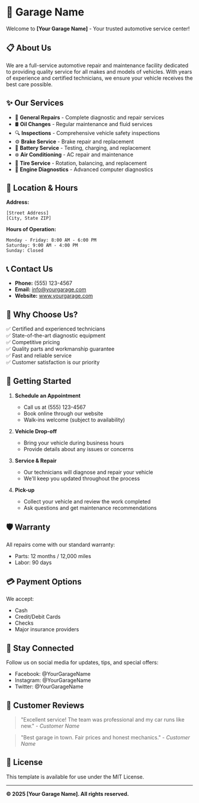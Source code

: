 # 🚗 Garage Name

Welcome to **[Your Garage Name]** - Your trusted automotive service center!

## 📋 About Us

We are a full-service automotive repair and maintenance facility dedicated to providing quality service for all makes and models of vehicles. With years of experience and certified technicians, we ensure your vehicle receives the best care possible.

## ✨ Our Services

- 🔧 **General Repairs** - Complete diagnostic and repair services
- 🛢️ **Oil Changes** - Regular maintenance and fluid services
- 🔍 **Inspections** - Comprehensive vehicle safety inspections
- ⚙️ **Brake Service** - Brake repair and replacement
- 🔋 **Battery Service** - Testing, charging, and replacement
- ❄️ **Air Conditioning** - AC repair and maintenance
- 🛞 **Tire Service** - Rotation, balancing, and replacement
- 🚙 **Engine Diagnostics** - Advanced computer diagnostics

## 📍 Location & Hours

**Address:**
```
[Street Address]
[City, State ZIP]
```

**Hours of Operation:**
```
Monday - Friday: 8:00 AM - 6:00 PM
Saturday: 9:00 AM - 4:00 PM
Sunday: Closed
```

## 📞 Contact Us

- **Phone:** (555) 123-4567
- **Email:** info@yourgarage.com
- **Website:** www.yourgarage.com

## 💼 Why Choose Us?

✅ Certified and experienced technicians  
✅ State-of-the-art diagnostic equipment  
✅ Competitive pricing  
✅ Quality parts and workmanship guarantee  
✅ Fast and reliable service  
✅ Customer satisfaction is our priority  

## 🎯 Getting Started

1. **Schedule an Appointment**
   - Call us at (555) 123-4567
   - Book online through our website
   - Walk-ins welcome (subject to availability)

2. **Vehicle Drop-off**
   - Bring your vehicle during business hours
   - Provide details about any issues or concerns

3. **Service & Repair**
   - Our technicians will diagnose and repair your vehicle
   - We'll keep you updated throughout the process

4. **Pick-up**
   - Collect your vehicle and review the work completed
   - Ask questions and get maintenance recommendations

## 🛡️ Warranty

All repairs come with our standard warranty:
- Parts: 12 months / 12,000 miles
- Labor: 90 days

## 💳 Payment Options

We accept:
- Cash
- Credit/Debit Cards
- Checks
- Major insurance providers

## 📱 Stay Connected

Follow us on social media for updates, tips, and special offers:

- Facebook: @YourGarageName
- Instagram: @YourGarageName
- Twitter: @YourGarageName

## 📝 Customer Reviews

> "Excellent service! The team was professional and my car runs like new." - *Customer Name*

> "Best garage in town. Fair prices and honest mechanics." - *Customer Name*

## 📄 License

This template is available for use under the MIT License.

---

**© 2025 [Your Garage Name]. All rights reserved.**
